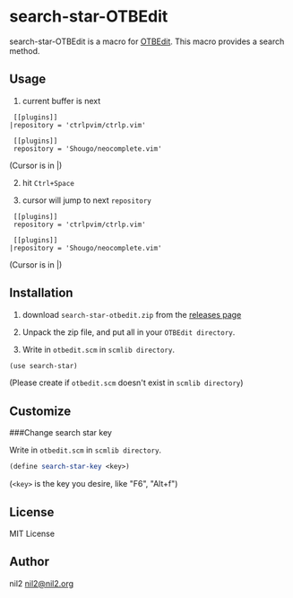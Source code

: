 search-star-OTBEdit
===================

search-star-OTBEdit is a macro for [OTBEdit](http://www.hi-ho.ne.jp/a_ogawa/otbedit/).
This macro provides a search method.

Usage
-----

1. current buffer is next

```
 [[plugins]]
|repository = 'ctrlpvim/ctrlp.vim'

 [[plugins]]
 repository = 'Shougo/neocomplete.vim'
```

(Cursor is in |)

2. hit `Ctrl+Space`

3. cursor will jump to next `repository`

```
 [[plugins]]
 repository = 'ctrlpvim/ctrlp.vim'

 [[plugins]]
|repository = 'Shougo/neocomplete.vim'
```

(Cursor is in |)

Installation
------------

1. download `search-star-otbedit.zip` from the [releases page](https://github.com/nil-two/search-star-otbedit/releases)

2. Unpack the zip file, and put all in your `OTBEdit directory`.

3. Write in `otbedit.scm` in `scmlib directory`.

```scm
(use search-star)
```

(Please create if `otbedit.scm` doesn't exist in `scmlib directory`)

Customize
---------

###Change search star key

Write in `otbedit.scm` in `scmlib directory`.

```scm
(define search-star-key <key>)
```

(`<key>` is the key you desire, like "F6", "Alt+f")

License
-------

MIT License

Author
------

nil2 <nil2@nil2.org>
